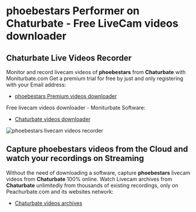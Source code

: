 # phoebestars Performer on Chaturbate - Free LiveCam videos downloader

## Chaturbate Live Videos Recorder

Monitor and record livecam videos of **phoebestars** from **Chaturbate** with Moniturbate.com
Get a premium trial for free by just and only registering with your Email address:
* [phoebestars Premium videos downloader](https://moniturbate.com/request-demo-licence-key.html)

Free livecam videos downloader - Moniturbate Software:
* [Chaturbate videos downloader](https://moniturbate.com/moniturbate-download-software.html)

![phoebestars livecam videos recorder](https://peachurnet.com/templates/moniturbate-software.png)


## Capture phoebestars videos from the Cloud and watch your recordings on Streaming

Without the need of downloading a software, capture **phoebestars** livecam videos from **Chaturbate** 100% online.
Watch Livecam archives from **Chaturbate** unlimitedly from thousands of existing recordings, only on Peachurbate.com and its websites network:
* [Chaturbate videos archives](https://peachurnet.com/)